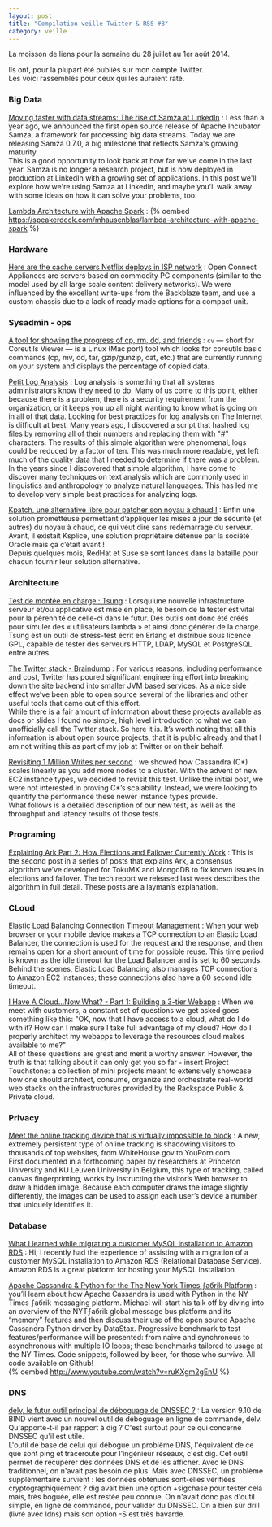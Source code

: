 ```yaml
---
layout: post
title: "Compilation veille Twitter & RSS #8"
category: veille
---
```


La moisson de liens pour la semaine du 28 juillet au 1er août 2014.

Ils ont, pour la plupart été publiés sur mon compte Twitter.  
Les voici rassemblés pour ceux qui les auraient raté.

<!-- -->

### Big Data

[Moving faster with data streams: The rise of Samza at LinkedIn](http://engineering.linkedin.com/stream-processing/moving-faster-data-streams-rise-samza-linkedin)
:  Less than a year ago, we announced the first open source release of Apache Incubator Samza, a framework for processing big data streams. Today we are releasing Samza 0.7.0, a big milestone that reflects Samza's growing maturity.  
This is a good opportunity to look back at how far we've come in the last year. Samza is no longer a research project, but is now deployed in production at LinkedIn with a growing set of applications. In this post we'll explore how we're using Samza at LinkedIn, and maybe you'll walk away with some ideas on how it can solve your problems, too.

[Lambda Architecture with Apache Spark](https://speakerdeck.com/mhausenblas/lambda-architecture-with-apache-spark)
:  {% oembed https://speakerdeck.com/mhausenblas/lambda-architecture-with-apache-spark %}

### Hardware

[Here are the cache servers Netflix deploys in ISP network](https://www.netflix.com/openconnect/hardware?locale=en-EN)
:  Open Connect Appliances are servers based on commodity PC components (similar to the model used by all large scale content delivery networks). We were influenced by the excellent write-ups from the Backblaze team, and use a custom chassis due to a lack of ready made options for a compact unit.

### Sysadmin - ops

[A tool for showing the progress of cp, rm, dd, and friends](http://thechangelog.com/tool-showing-progress-cp-rm-dd-friends/)
:  `cv` — short for Coreutils Viewer — is a Linux (Mac port) tool which looks for coreutils basic commands (cp, mv, dd, tar, gzip/gunzip, cat, etc.) that are currently running on your system and displays the percentage of copied data.

[Petit Log Analysis](http://crunchtools.com/software/petit/)
:  Log analysis is something that all systems administrators know they need to do. Many of us come to this point, either because there is a problem, there is a security requirement from the organization, or it keeps you up all night wanting to know what is going on in all of that data. Looking for best practices for log analysis on The Internet is difficult at best. Many years ago, I discovered a script that hashed log files by removing all of their numbers and replacing them with "#" characters. The results of this simple algorithm were phenomenal, logs could be reduced by a factor of ten. This was much more readable, yet left much of the quality data that I needed to determine if there was a problem. In the years since I discovered that simple algorithm, I have come to discover many techniques on text analysis which are commonly used in linguistics and anthropology to analyze natural languages. This has led me to develop very simple best practices for analyzing logs.

[Kpatch, une alternative libre pour patcher son noyau à chaud !](http://blog.incloudus.com/2014/kpatch-alternative-libre-patcher-noyau-chaud/)
:  Enfin une solution prometteuse permettant d’appliquer les mises à jour de sécurité (et autres) du noyau à chaud, ce qui veut dire sans redémarrage du serveur.  
Avant, il existait Ksplice, une solution propriètaire détenue par la société Oracle mais ça c’était avant !  
Depuis quelques mois, RedHat et Suse se sont lancés dans la bataille pour chacun fournir leur solution alternative.

### Architecture

[Test de montée en charge : Tsung](http://blog.grossemy.fr/tuto-test-de-monter-en-charge-tsung/)
:  Lorsqu’une nouvelle infrastructure serveur et/ou applicative est mise en place, le besoin de la tester est vital pour la pérennité de celle-ci dans le futur. Des outils ont donc été créés pour simuler des « utilisateurs lambda » et ainsi donc générer de la charge.  
Tsung est un outil de stress-test écrit en Erlang et distribué sous licence GPL, capable de tester des serveurs HTTP, LDAP, MySQL et PostgreSQL entre autres.

[The Twitter stack - Braindump](http://blog.oskarsson.nu/post/40196324612/the-twitter-stack)
:  For various reasons, including performance and cost, Twitter has poured significant engineering effort into breaking down the site backend into smaller JVM based services. As a nice side effect we’ve been able to open source several of the libraries and other useful tools that came out of this effort.  
While there is a fair amount of information about these projects available as docs or slides I found no simple, high level introduction to what we can unofficially call the Twitter stack. So here it is. It’s worth noting that all this information is about open source projects, that it is public already and that I am not writing this as part of my job at Twitter or on their behalf.

[Revisiting 1 Million Writes per second](http://techblog.netflix.com/2014/07/revisiting-1-million-writes-per-second.html)
:  we showed how Cassandra (C*) scales linearly as you add more nodes to a cluster. With the advent of new EC2 instance types, we decided to revisit this test. Unlike the initial post, we were not interested in proving C*’s scalability. Instead, we were looking to quantify the performance these newer instance types provide.  
What follows is a detailed description of our new test, as well as the throughput and latency results of those tests.

### Programing

[Explaining Ark Part 2: How Elections and Failover Currently Work](http://www.tokutek.com/2014/07/explaining-ark-part-2-how-elections-and-failover-currently-work/)
:  This is the second post in a series of posts that explains Ark, a consensus algorithm we’ve developed for TokuMX and MongoDB to fix known issues in elections and failover. The tech report we released last week describes the algorithm in full detail. These posts are a layman’s explanation.

### CLoud

[Elastic Load Balancing Connection Timeout Management](https://aws.amazon.com/blogs/aws/elb-idle-timeout-control/)
:  When your web browser or your mobile device makes a TCP connection to an Elastic Load Balancer, the connection is used for the request and the response, and then remains open for a short amount of time for possible reuse. This time period is known as the idle timeout for the Load Balancer and is set to 60 seconds. Behind the scenes, Elastic Load Balancing also manages TCP connections to Amazon EC2 instances; these connections also have a 60 second idle timeout. 

[I Have A Cloud...Now What? - Part 1: Building a 3-tier Webapp](https://developer.rackspace.com/blog/i-have-a-cloud-dot-dot-dot-now-what-part-1-building-a-3-tier-webapp/)
:  When we meet with customers, a constant set of questions we get asked goes something like this: "OK, now that I have access to a cloud, what do I do with it? How can I make sure I take full advantage of my cloud? How do I properly architect my webapps to leverage the resources cloud makes available to me?"  
All of these questions are great and merit a worthy answer. However, the truth is that talking about it can only get you so far - insert Project Touchstone: a collection of mini projects meant to extensively showcase how one should architect, consume, organize and orchestrate real-world web stacks on the infrastructures provided by the Rackspace Public & Private cloud.

### Privacy

[Meet the online tracking device that is virtually impossible to block](http://www.propublica.org/article/meet-the-online-tracking-device-that-is-virtually-impossible-to-block)
:  A new, extremely persistent type of online tracking is shadowing visitors to thousands of top websites, from WhiteHouse.gov to YouPorn.com.  
First documented in a forthcoming paper by researchers at Princeton University and KU Leuven University in Belgium, this type of tracking, called canvas fingerprinting, works by instructing the visitor’s Web browser to draw a hidden image. Because each computer draws the image slightly differently, the images can be used to assign each user’s device a number that uniquely identifies it.

### Database

[What I learned while migrating a customer MySQL installation to Amazon RDS](http://www.mysqlperformanceblog.com/2014/07/28/what-i-learned-while-migrating-a-customer-mysql-installation-to-amazon-rds/)
:  Hi, I recently had the experience of assisting with a migration of a customer MySQL installation to Amazon RDS (Relational Database Service). Amazon RDS is a great platform for hosting your MySQL installation

[Apache Cassandra & Python for the The New York Times ⨍aбrik Platform](http://planetcassandra.org/blog/post/apache-cassandra-and-python-for-the-new-york-time-fabrik-platform/)
:   you’ll learn about how Apache Cassandra is used with Python in the NY Times ⨍aбrik messaging platform. Michael will start his talk off by diving into an overview of the NYT⨍aбrik global message bus platform and its “memory” features and then discuss their use of the open source Apache Cassandra Python driver by DataStax. Progressive benchmark to test features/performance will be presented: from naive and synchronous to asynchronous with multiple IO loops; these benchmarks tailored to usage at the NY Times. Code snippets, followed by beer, for those who survive. All code available on Github!  
{% oembed http://www.youtube.com/watch?v=ruKXgm2gEnU %}

### DNS

[delv, le futur outil principal de déboguage de DNSSEC ?](http://www.bortzmeyer.org/delv.html)
:  La version 9.10 de BIND vient avec un nouvel outil de déboguage en ligne de commande, delv. Qu'apporte-t-il par rapport à dig ? C'est surtout pour ce qui concerne DNSSEC qu'il est utile.  
L'outil de base de celui qui débogue un problème DNS, l'équivalent de ce que sont ping et traceroute pour l'ingénieur réseaux, c'est dig. Cet outil permet de récupérer des données DNS et de les afficher. Avec le DNS traditionnel, on n'avait pas besoin de plus. Mais avec DNSSEC, un problème supplémentaire survient : les données obtenues sont-elles vérifiées cryptographiquement ? dig avait bien une option +sigchase pour tester cela mais, très boguée, elle est restée peu connue. On n'avait donc pas d'outil simple, en ligne de commande, pour valider du DNSSEC. On a bien sûr drill (livré avec ldns) mais son option -S est très bavarde.
